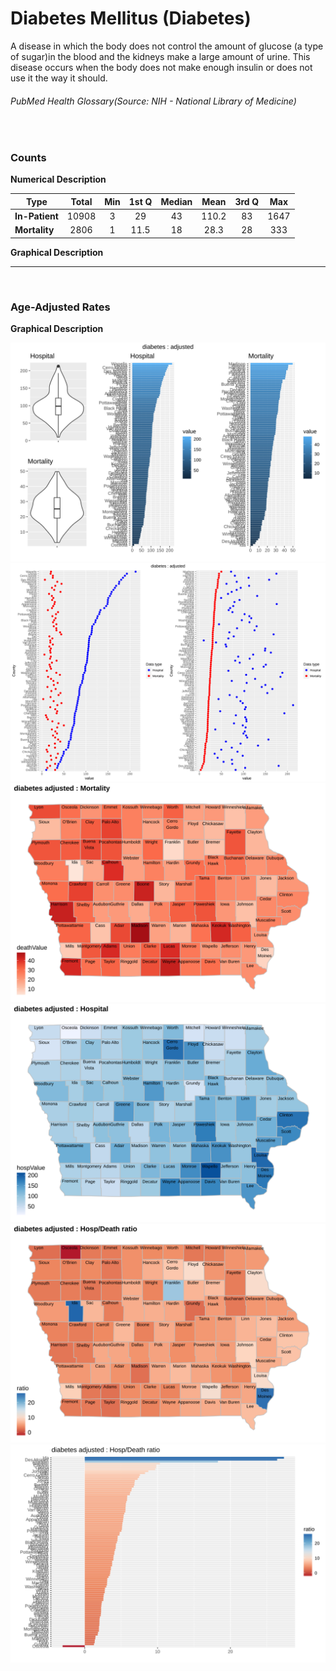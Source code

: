 # Diabetes Mellitus (Diabetes)


A disease in which the body does not control the amount of glucose (a type of sugar)in the blood and the kidneys make a large amount of urine. This disease occurs when the body does not make enough insulin or does not use it the way it should.
###### PubMed Health Glossary(Source: NIH - National Library of Medicine)

<br>

### Counts

**Numerical Description**

Type | Total | Min | 1st Q | Median | Mean | 3rd Q | Max
---| :---: | :---: | :---: | :---: | :---: | :---: | :---:
**In-Patient** | 10908 | 3 | 29 | 43 | 110.2 | 83 | 1647
**Mortality** | 2806 | 1 | 11.5 | 18 | 28.3 | 28 | 333

**Graphical Description**

[](diabetes_count_grid.svg)


***

<br>

### Age-Adjusted Rates

**Graphical Description**

![](/images/diabetes_adjusted_grid.svg)
![](/images/diabetes_adjusted_dotplots.svg)
![](/images/diabetes_adjusted_dmap.svg)
![](/images/diabetes_adjusted_hmap.svg)
![](/images/diabetes_adjusted_rmap.svg)
![](/images/diabetes_adjusted_ratiobar.svg)
